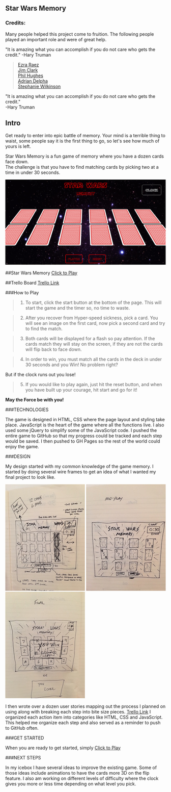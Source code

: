## Star Wars Memory

### Credits:   
Many people helped this project come to fruition. The following people played an important role and were of great help. 

"It is amazing what you can accomplish if you do not care who gets the credit."
-Hary Truman 
    
>[Ezra Raez](https://github.com/EARnagram)        
>[Jim Clark](https://github.com/jim-clark)     
>[Phil Hughes](https://github.com/h4w5)   
>[Adrian Delpha](https://github.com/Ishmaru)   
>[Stephanie Wilkinson](https://github.com/stephaniewilkinson)   

"It is amazing what you can accomplish if you do not care who gets the credit."   
-Hary Truman

## Intro

Get ready to enter into epic battle of memory. Your mind is a terrible thing to waist, some
people say it is the first thing to go, so let's see how much of yours is left. 

Star Wars Memory is a fun game of memory where you have a dozen cards face down.  
The challenge is that you have to find matching cards by picking two at a time in under 30 seconds.   

![Screenshot](img/newScreenShot.png)  


  

##Star Wars Memory
[Click to Play](http://kylefberg.github.io/star_wars_memory/)
  
##Trello Board 
[Trello Link](https://trello.com/b/BDu2GqX6/memory-card-game)

###How to Play


>1) To start, click the start button at the bottom of the page. This will start the game and the timer so, no time to waste.   

>2) After you recover from Hyper-speed sickness, pick a card. You will see an image on the first card, now pick a second card and try to find the match.    

>3) Both cards will be displayed for a flash so pay attention. If the cards match they will stay on the screen, if they are not the cards will flip back to face down.   

>4) In order to win, you must match all the cards in the deck in under 30 seconds and you Win! No problem right?  
>
But if the clock runs out you lose!

>5) If you would like to play again, just hit the reset button, and when you have built up your courage, hit start and go for it!

**May the Force be with you!**

###TECHNOLOGIES

The game is designed in HTML, CSS where the page layout and styling take 
place. JavaScript is the heart of the game where all the functions live.
I also used some jQuery to simplify some of the JavaScript code. I pushed
the entire game to GitHub so that my progress could be tracked and each 
step would be saved. I then pushed to GH Pages so the rest of the world could
enjoy the game.  

###DESIGN

My design started with my common knowledge of the game memory. I started by 
doing several wire frames to get an idea of what I wanted my final project to
look like.    

  
![Screenshot](img/design.jpg) ![Screenshot](img/midPlay.jpg) ![Screenshot](img/finalPlay.jpg) 
  




I then wrote over a dozen user stories mapping out the process I planned on using along with breaking each step into bite size pieces. [Trello Link](https://trello.com/b/BDu2GqX6/memory-card-game) I organized 
each action item into categories like HTML, CSS and JavaScript. This helped me 
organize each step and also served as a reminder to push to GitHub often.

###GET STARTED

When you are ready to get started, simply [Click to Play](http://kylefberg.github.io/star_wars_memory/)

###NEXT STEPS

In my icebox I have several ideas to improve the existing game. Some of those 
ideas include animations to have the cards more 3D on the flip feature. I also am working on different levels of difficulty where the clock gives you more or less time depending on what level you pick. 





